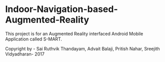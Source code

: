 # Indoor-Navigation-based-Augmented-Reality

This project is for an Augmented Reality interfaced Android Mobile Application called S-MART.


Copyright by - Sai Ruthvik Thandayam, Advait Balaji, Pritish Nahar, Sreejith Vidyadharan- 2017


